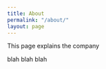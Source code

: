 ```yaml
---
title: About
permalink: "/about/"
layout: page
---
```


This page explains the company

blah blah blah 

